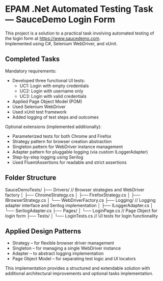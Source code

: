 ﻿# EPAM .Net Automated Testing Task — SauceDemo Login Form

This project is a solution to a practical task involving automated testing of the login form at https://www.saucedemo.com.  
Implemented using C#, Selenium WebDriver, and xUnit.

## Completed Tasks

Mandatory requirements:
- Developed three functional UI tests:
  - UC1: Login with empty credentials
  - UC2: Login with username only
  - UC3: Login with valid credentials
- Applied Page Object Model (POM)
- Used Selenium WebDriver
- Used xUnit test framework
- Added logging of test steps and outcomes

Optional extensions (implemented additionally):
- Parameterized tests for both Chrome and Firefox
- Strategy pattern for browser creation abstraction
- Singleton pattern for WebDriver instance management
- Adapter pattern for pluggable logging (via custom ILoggerAdapter)
- Step-by-step logging using Serilog
- Used FluentAssertions for readable and strict assertions

## Folder Structure

SauceDemoTests/
├── Drivers/ // Browser strategies and WebDriver factory
│ ├── ChromeStrategy.cs
│ ├── FirefoxStrategy.cs
│ ├── IBrowserStrategy.cs
│ └── WebDriverFactory.cs
├── Logging/ // Logging adapter interface and Serilog implementation
│ ├── ILoggerAdapter.cs
│ └── SerilogAdapter.cs
├── Pages/
│ └── LoginPage.cs // Page Object for login form
├── Tests/
│ └── LoginTests.cs // UI tests for login functionality

## Applied Design Patterns

- Strategy – for flexible browser driver management
- Singleton – for managing a single WebDriver instance
- Adapter – to abstract logging implementation
- Page Object Model – for separating test logic and UI locators

This implementation provides a structured and extendable solution with additional architectural improvements and optional tasks implementation.